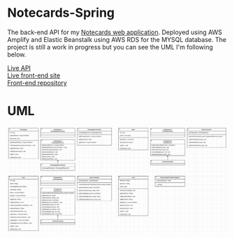 # Notecards-Spring
The back-end API for my [Notecards web application](https://github.com/michael-mcmasters/Notecards). Deployed using AWS Amplify and Elastic Beanstalk using AWS RDS for the MYSQL database.
The project is still a work in progress but you can see the UML I'm following below.

[Live API](http://springbootnotecardsrds-env.eba-bqdsyfni.us-east-1.elasticbeanstalk.com/cards) <br>
[Live front-end site](https://master.d2u3nakn42rssp.amplifyapp.com/) <br>
[Front-end repository](https://github.com/michael-mcmasters/Notecards) <br>

# UML
<img src="./src/main/resources/images/uml.png" />
